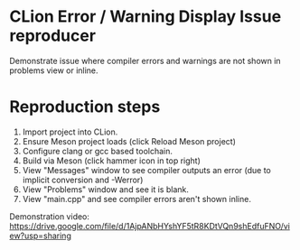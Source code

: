 # CLion Error / Warning Display Issue reproducer
Demonstrate issue where compiler errors and warnings are not shown in problems view or inline.

# Reproduction steps
1. Import project into CLion.
2. Ensure Meson project loads (click Reload Meson project)
3. Configure clang or gcc based toolchain.
4. Build via Meson (click hammer icon in top right)
5. View "Messages" window to see compiler outputs an error (due to implicit conversion and -Werror)
6. View "Problems" window and see it is blank.
7. View "main.cpp" and see compiler errors aren't shown inline.

Demonstration video:
https://drive.google.com/file/d/1AjpANbHYshYF5tR8KDtVQn9shEdfuFNO/view?usp=sharing
